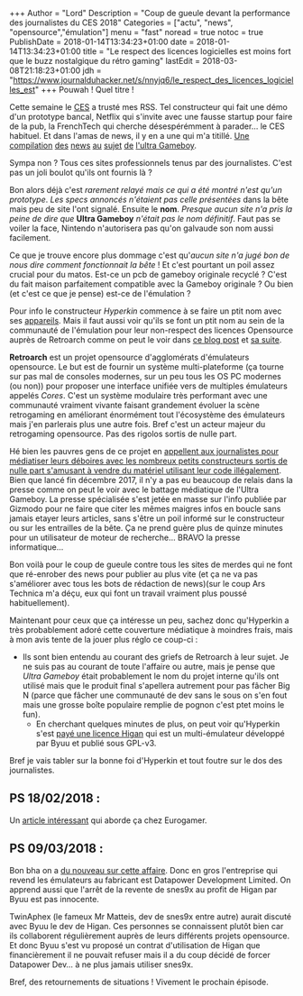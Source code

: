 +++
Author = "Lord"
Description = "Coup de gueule devant la performance des journalistes du CES 2018"
Categories = ["actu", "news", "opensource","émulation"]
menu = "fast"
noread = true
notoc = true
PublishDate = 2018-01-14T13:34:23+01:00
date = 2018-01-14T13:34:23+01:00
title = "Le respect des licences logicielles est moins fort que le buzz nostalgique du rétro gaming"
lastEdit = 2018-03-08T21:18:23+01:00
jdh = "https://www.journalduhacker.net/s/nnyjq6/le_respect_des_licences_logicielles_est"
+++
Pouwah ! Quel titre !

Cette semaine le [CES](https://fr.wikipedia.org/wiki/Consumer_Electronics_Show) a trusté mes RSS. Tel constructeur qui fait une démo d'un prototype bancal, Netflix qui s'invite avec une fausse startup pour faire de la pub, la FrenchTech qui cherche désespérémment à parader… le CES habituel. Et dans l'amas de news, il y en a une qui m'a titillé. [Une](http://www.businessinsider.fr/us/ultra-game-boy-hyperkin-modern-classic-nintendo-handheld-2018-1/#the-speakers-also-got-an-update-theyre-stereo-rather-than-mono-unlike-the-original-handheld-6) [compilation](https://gizmodo.com/game-boy-is-coming-back-thanks-to-hyperkin-1821898716) [des](https://www.cnet.com/news/the-game-boy-comeback-youve-always-wanted-is-here-at-ces/) [news](https://www.geek.com/games/hyperkins-ultra-game-boy-is-basically-the-old-game-boy-on-steroids-1727646/) [au](https://www.gamespot.com/articles/hyperkin-is-bringing-back-the-game-boy-with-the-ul/1100-6456018/) [sujet](https://arstechnica.com/gaming/2018/01/hyperkin-plans-to-release-a-new-old-game-boy-in-2018/) [de](https://bgr.com/2018/01/10/ultra-game-boy-price-release-date/) [l'ultra Gameboy](https://www.forbes.com/sites/jasonevangelho/2018/01/10/the-retro-gaming-revival-marches-on-with-ultra-game-boy/#6a8c32526197).

Sympa non ? Tous ces sites professionnels tenus par des journalistes. C'est pas un joli boulot qu'ils ont fournis là ?

Bon alors déjà c'est *rarement relayé mais ce qui a été montré n'est qu'un prototype*. *Les specs annoncés n'étaient pas celle présentées* dans la bête mais peu de site l'ont signalé. Ensuite le **nom**. *Presque aucun site n'a pris la peine de dire que* **Ultra Gameboy** *n'était pas le nom définitif*. Faut pas se voiler la face, Nintendo n'autorisera pas qu'on galvaude son nom aussi facilement.

Ce que je trouve encore plus dommage c'est qu'*aucun site n'a jugé bon de nous dire comment fonctionnait la bête* ! Et c'est pourtant un poil assez crucial pour du matos. Est-ce un pcb de gameboy originale recyclé ? C'est du fait maison parfaitement compatible avec la Gameboy originale ? Ou bien (et c'est ce que je pense) est-ce de l'émulation ?

Pour info le constructeur *Hyperkin* commence à se faire un ptit nom avec ses [appareils](https://www.hyperkin.com/). Mais il faut aussi voir qu'ils se font un ptit nom au sein de la communauté de l'émulation pour leur non-respect des licences Opensource auprès de Retroarch comme on peut le voir dans [ce blog post](https://www.forbes.com/sites/jasonevangelho/2018/01/10/the-retro-gaming-revival-marches-on-with-ultra-game-boy/#6a8c32526197) et [sa suite](https://www.libretro.com/index.php/retroarch-license-violations/).

**Retroarch** est un projet opensource d'agglomérats d'émulateurs opensource. Le but est de fournir un système multi-plateforme (ça tourne sur pas mal de consoles modernes, sur un peu tous les OS PC modernes (ou non)) pour proposer une interface unifiée vers de multiples émulateurs appelés *Cores*. C'est un système modulaire très performant avec une communauté vraiment vivante faisant grandement évoluer la scène retrogaming en améliorant énormément tout l'écosystème des émulateurs mais j'en parlerais plus une autre fois. Bref c'est un acteur majeur du retrogaming opensource. Pas des rigolos sortis de nulle part.

Hé bien les pauvres gens de ce projet en [appellent aux journalistes pour médiatiser leurs déboires avec les nombreux petits constructeurs sortis de nulle part s'amusant à vendre du matériel utilisant leur code illégalement](https://www.libretro.com/index.php/appeal-to-game-journalists-about-retro-bit-and-about-the-new-retro-emulation-industry-in-general/). Bien que lancé fin décembre 2017, il n'y a pas eu beaucoup de relais dans la presse comme on peut le voir avec le battage médiatique de l'Ultra Gameboy. La presse spécialisée s'est jetée en masse sur l'info publiée par Gizmodo pour ne faire que citer les mêmes maigres infos en boucle sans jamais etayer leurs articles, sans s'être un poil informé sur le constructeur ou sur les entrailles de la bête. Ça ne prend guère plus de quinze minutes pour un utilisateur de moteur de recherche… BRAVO la presse informatique…

Bon voilà pour le coup de gueule contre tous les sites de merdes qui ne font que ré-enrober des news pour publier au plus vite (et ça ne va pas s'améliorer avec tous les bots de rédaction de news)(sur le coup Ars Technica m'a déçu, eux qui font un travail vraiment plus poussé habituellement).

Maintenant pour ceux que ça intéresse un peu, sachez donc qu'Hyperkin a très probablement adoré cette couverture médiatique à moindres frais, mais à mon avis tente de la jouer plus réglo ce coup-ci :
  - Ils sont bien entendu au courant des griefs de Retroarch à leur sujet. Je ne suis pas au courant de toute l'affaire ou autre, mais je pense que *Ultra Gameboy* était probablement le nom du projet interne qu'ils ont utilisé mais que le produit final s'apellera autrement pour pas fâcher Big N (parce que fâcher une communauté de dev sans le sous on s'en fout mais une grosse boîte populaire remplie de pognon c'est ptet moins le fun).
	- En cherchant quelques minutes de plus, on peut voir qu'Hyperkin s'est [payé une licence Higan](https://byuu.org/emulation/higan/licensing) qui est un multi-émulateur développé par Byuu et publié sous GPL-v3.

Bref je vais tabler sur la bonne foi d'Hyperkin et tout foutre sur le dos des journalistes.

## PS 18/02/2018 :

Un [article intéressant](http://www.eurogamer.net/articles/2018-02-09-the-retro-gaming-industry-could-be-killing-video-game-preservation) qui aborde ça chez Eurogamer.

## PS 09/03/2018 :

Bon bha on a [du nouveau sur cette affaire](http://www.twitlonger.com/show/n_1sqfaoi).
Donc en gros l'entreprise qui revend les émulateurs au fabricant est Datapower Development Limited.
On apprend aussi que l'arrêt de la revente de snes9x au profit de Higan par Byuu est pas innocente.

TwinAphex (le fameux Mr Matteis, dev de snes9x entre autre) aurait discuté avec Byuu le dev de Higan.
Ces personnes se connaissent plutôt bien car ils collaborent régulièrement auprès de leurs différents projets opensource.
Et donc Byuu s'est vu proposé un contrat d'utilisation de Higan que financièrement il ne pouvait refuser mais il a du coup décidé de forcer Datapower Dev… à ne plus jamais utiliser snes9x.

Bref, des retournements de situations ! Vivement le prochain épisode.
